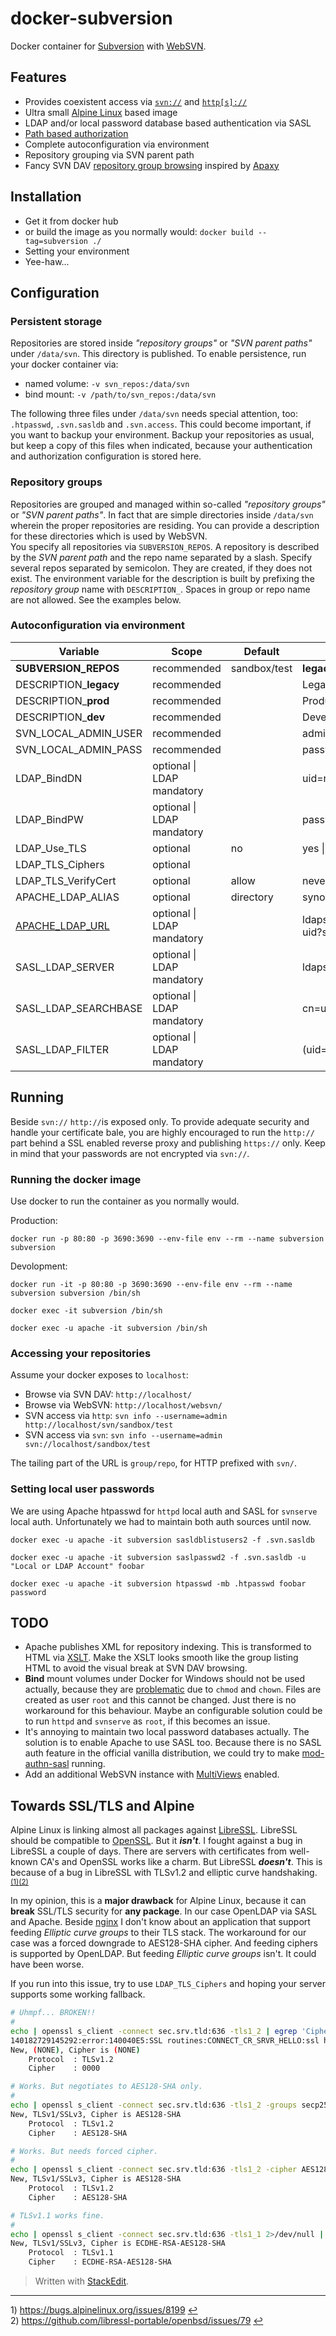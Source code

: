 # docker-subversion
Docker container for [Subversion][1] with [WebSVN][2].

[1]: http://subversion.apache.org/
[2]: https://websvnphp.github.io/

## Features
* Provides coexistent access via [`svn://`][3] and [`http[s]://`][4]
* Ultra small [Alpine Linux][5] based image
* LDAP and/or local password database based authentication via SASL
* [Path based authorization][6]
* Complete autoconfiguration via environment
* Repository grouping via SVN parent path
* Fancy SVN DAV [repository group browsing][7] inspired by [Apaxy][8]

[3]: http://svnbook.red-bean.com/1.7/svn.serverconfig.svnserve.html
[4]: http://svnbook.red-bean.com/1.7/svn.serverconfig.httpd.html
[5]: https://alpinelinux.org/
[6]: http://svnbook.red-bean.com/1.7/svn.serverconfig.pathbasedauthz.html
[7]: http://httpd.apache.org/docs/2.4/mod/mod_autoindex.html
[8]: https://oupala.github.io/apaxy/

## Installation
* Get it from docker hub
* or build the image as you normally would: `docker build --tag=subversion ./`
* Setting your environment
* Yee-haw...

## Configuration

### Persistent storage
Repositories are stored inside *"repository groups"* or *"SVN parent paths"* under `/data/svn`. This directory is published. To enable persistence, run your docker container via:

* named volume: `-v svn_repos:/data/svn`
* bind mount: `-v /path/to/svn_repos:/data/svn`

The following three files under `/data/svn` needs special attention, too: `.htpasswd`, `.svn.sasldb` and `.svn.access`. This could become important, if you want to backup your environment. Backup your repositories as usual, but keep a copy of this files when indicated, because your authentication and authorization configuration is stored here.

### Repository groups
Repositories are grouped and managed within so-called *"repository groups"* or *"SVN parent paths"*. In fact that are simple directories inside `/data/svn` wherein the proper repositories are residing. You can provide a description for these directories which is used by WebSVN.   
You specify all repositories via `SUBVERSION_REPOS`. A repository is described by the *SVN parent path* and the repo name separated by a slash. Specify several repos separated by semicolon. They are created, if they does not exist. The environment variable for the description is built by prefixing the *repository group* name with `DESCRIPTION_`. Spaces in group or repo name are not allowed. See the examples below.

### Autoconfiguration via environment
| Variable | Scope | Default | Example |
| --- | --- | --- | --- |
| **SUBVERSION_REPOS** | recommended | sandbox/test | **legacy**/code;**legacy**/conf;**dev**/apps;**prod**/apps |
| DESCRIPTION_**legacy** | recommended | | Legacy stuff |
| DESCRIPTION_**prod** | recommended | | Production app code & config |
| DESCRIPTION_**dev** | recommended | | Development app code & config |
| SVN_LOCAL_ADMIN_USER | recommended | | admin |
| SVN_LOCAL_ADMIN_PASS | recommended | | password |
| LDAP_BindDN | optional \| LDAP mandatory | | uid=root,cn=users,dc=example,dc=com |
| LDAP_BindPW | optional \| LDAP mandatory | | password |
| LDAP_Use_TLS |optional | no | yes \| no |
| LDAP_TLS_Ciphers | optional | | |
| LDAP_TLS_VerifyCert | optional | allow | never \| allow \| try \| demand |
| APACHE_LDAP_ALIAS | optional | directory | synology |
| [APACHE_LDAP_URL][20] | optional \| LDAP mandatory | | ldaps://synology/cn=users,dc=example,dc=com?uid?sub |
| SASL_LDAP_SERVER | optional \| LDAP mandatory | | ldaps://synology |
| SASL_LDAP_SEARCHBASE | optional \| LDAP mandatory | | cn=users,dc=example,dc=com |
| SASL_LDAP_FILTER | optional \| LDAP mandatory | | (uid=%U) |

[20]: http://httpd.apache.org/docs/2.4/mod/mod_authnz_ldap.html#authldapurl

## Running
Beside `svn://` `http://`is exposed only. To provide adequate security and handle your certificate bale, you are highly encouraged to run the `http://` part behind a SSL enabled reverse proxy and publishing `https://` only. Keep in mind that your passwords are not encrypted via `svn://`.

### Running the docker image
Use docker to run the container as you normally would.

Production:

`docker run -p 80:80 -p 3690:3690 --env-file env --rm --name subversion subversion`

Devolopment:

`docker run -it -p 80:80 -p 3690:3690 --env-file env --rm --name subversion subversion /bin/sh`

`docker exec -it subversion /bin/sh`

`docker exec -u apache -it subversion /bin/sh`

### Accessing your repositories

Assume your docker exposes to `localhost`:

* Browse via SVN DAV: `http://localhost/`
* Browse via WebSVN: `http://localhost/websvn/`
* SVN access via `http`: `svn info --username=admin http://localhost/svn/sandbox/test`
* SVN access via `svn`: `svn info --username=admin svn://localhost/sandbox/test`

The tailing part of the URL is `group/repo`, for HTTP prefixed with `svn/`.

### Setting local user passwords
We are using Apache htpasswd for `httpd` local auth and SASL for `svnserve` local auth. Unfortunately we had to maintain both auth sources until now.

`docker exec -u apache -it subversion sasldblistusers2 -f .svn.sasldb`

`docker exec -u apache -it subversion saslpasswd2 -f .svn.sasldb -u "Local or LDAP Account" foobar`

`docker exec -u apache -it subversion htpasswd -mb .htpasswd foobar password`

## TODO
* Apache publishes XML for repository indexing. This is transformed to HTML via [XSLT][9]. Make the XSLT looks smooth like the group listing HTML to avoid the visual break at SVN DAV browsing.
* **Bind** mount volumes under Docker for Windows should not be used actually, because they are [problematic][10] due to `chmod` and `chown`. Files are created as user `root` and this cannot be changed. Just there is no workaround for this behaviour. Maybe an configurable solution could be to run `httpd` and `svnserve` as `root`, if this becomes an issue.
* It's annoying to maintain two local password databases actually. The solution is to enable Apache to use SASL too. Because there is no SASL auth feature in the official vanilla distribution, we could try to make [mod-authn-sasl][11] running.
* Add an additional WebSVN instance with [MultiViews][12] enabled.

[9]: https://svn.apache.org/repos/asf/subversion/trunk/tools/xslt/svnindex.xsl
[10]: https://docs.docker.com/docker-for-windows/troubleshoot/#permissions-errors-on-data-directories-for-shared-volumes
[11]: https://sourceforge.net/projects/mod-authn-sasl
[12]: https://websvnphp.github.io/docs/install.html#multiviews

## Towards SSL/TLS and Alpine
Alpine Linux is linking almost all packages against [LibreSSL][13]. LibreSSL should be compatible to [OpenSSL][14]. But it ***isn't***. I fought against a bug in LibreSSL a couple of days. There are servers with certificates from well-known CA's and OpenSSL works like a charm. But LibreSSL ***doesn't***. This is because of a bug in LibreSSL with TLSv1.2 and elliptic curve handshaking. <sup id="a1">[(1)](#f1)</sup><sup id="a2">[(2)](#f2)</sup>

In my opinion, this is a **major drawback** for Alpine Linux, because it can **break** SSL/TLS security for **any package**. In our case OpenLDAP via SASL and Apache. Beside [nginx][15] I don't know about an application that support feeding *Elliptic curve groups* to their TLS stack. The workaround for our case was a forced downgrade to AES128-SHA cipher. And feeding ciphers is supported by OpenLDAP. But feeding *Elliptic curve groups* isn't. It could have been worse.

If you run into this issue, try to use `LDAP_TLS_Ciphers` and hoping your server supports some working fallback.

[^1]: https://bugs.alpinelinux.org/issues/8199 "LibreSSL Bug"
[^2]: https://github.com/libressl-portable/openbsd/issues/79 "LibreSSL Bug"

[13]: http://www.libressl.org/
[14]: https://www.openssl.org/
[15]: https://nginx.org/

```bash
# Uhmpf... BROKEN!!
#
echo | openssl s_client -connect sec.srv.tld:636 -tls1_2 | egrep 'Cipher|Protocol'
140182729145292:error:140040E5:SSL routines:CONNECT_CR_SRVR_HELLO:ssl handshake failure:ssl_pkt.c:585:
New, (NONE), Cipher is (NONE)
    Protocol  : TLSv1.2
    Cipher    : 0000

# Works. But negotiates to AES128-SHA only.
#
echo | openssl s_client -connect sec.srv.tld:636 -tls1_2 -groups secp256k1:secp224r1 2>/dev/null | egrep 'Cipher|Protocol'
New, TLSv1/SSLv3, Cipher is AES128-SHA
    Protocol  : TLSv1.2
    Cipher    : AES128-SHA

# Works. But needs forced cipher.
#
echo | openssl s_client -connect sec.srv.tld:636 -tls1_2 -cipher AES128-SHA 2>/dev/null | egrep 'Cipher|Protocol'
New, TLSv1/SSLv3, Cipher is AES128-SHA
    Protocol  : TLSv1.2
    Cipher    : AES128-SHA

# TLSv1.1 works fine.
#
echo | openssl s_client -connect sec.srv.tld:636 -tls1_1 2>/dev/null | egrep 'Cipher|Protocol'
New, TLSv1/SSLv3, Cipher is ECDHE-RSA-AES128-SHA
    Protocol  : TLSv1.1
    Cipher    : ECDHE-RSA-AES128-SHA
```

> Written with [StackEdit](https://stackedit.iaean.net/).

[16]: http://svnbook.red-bean.com/1.7/svn.ref.svnserve.html
[17]: http://svnbook.red-bean.com/1.7/svn.ref.mod_dav_svn.conf.html
[18]: http://svnbook.red-bean.com/1.7/svn.ref.mod_authz_svn.conf.html

---
<a name="f1">1)</a> https://bugs.alpinelinux.org/issues/8199 [↩](#a1)     
<a name="f2">2)</a> https://github.com/libressl-portable/openbsd/issues/79 [↩](#a2)
